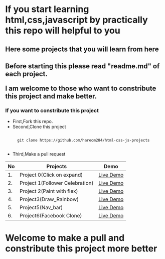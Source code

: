 # If you start learning html,css,javascript by practically this repo will helpful to you

<h2>Here some projects that you will learn from here<h2>

<strong>Before starting this please read "readme.md" of each project.</strong>
  
  <p>I am welcome to those who want to constribute this project and make better.</p>
  
  <h3>If you want to constribute this project</h1>
  
  <ul>
    <li>First,Fork this repo.</li>
    <li>Second,Clone this project</li>
    
    
  ```
    
    git clone https://github.com/hareom284/html-css-js-projects
    
  ``` 
    
    
 <li>Third,Make a pull request</li>
    
  </ul>


| No | Projects | Demo
|---|-------------|-------------------------|
| 1. | Project  0(Click on expand)  |  [Live Demo](https://hareom284.github.io/html-css-js-projects/0/) |
| 2. | Project 1(Follower Celebration) | [Live Demo](https://hareom284.github.io/html-css-js-projects//1(Follower_Clelebration)/) |
| 3. | Project 2(Paint with flex) | [Live Demo](https://hareom284.github.io/html-css-js-projects/2(Paint_with_css)/) |
| 4. | Project3(Draw_Rainbow) | [Live Demo](https://hareom284.github.io/html-css-js-projects/3(Draw_Rainbow)/) |
| 5. | Project5(Nav_bar)| [Live Demo](https://hareom284.github.io/html-css-js-projects/5(Nav-bar)/) |
| 6.| Project6(Facebook Clone) | [Live Demo](https://hareom284.github.io/html-css-js-projects/6(Facebook_Clone)/) |
  
  <h1>Welcome to make a pull and constribute this project more better </h1>
